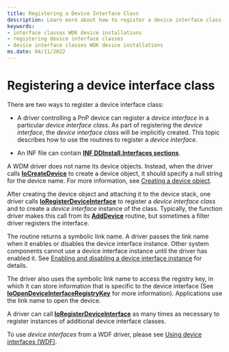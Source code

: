 ```yaml
---
title: Registering a Device Interface Class
description: Learn more about how to register a device interface class
keywords:
- interface classes WDK device installations
- registering device interface classes
- device interface classes WDK device installations
ms.date: 04/11/2022
---
```


# Registering a device interface class

There are two ways to register a device interface class:

- A driver controlling a PnP device can register a *device interface* in a particular *device interface class*.  As part of registering the *device interface*, the *device interface class* will be implicitly created. This topic describes how to use the routines to register a *device interface*.

- An INF file can contain [**INF DDInstall.Interfaces sections**](inf-ddinstall-interfaces-section.md).

A WDM driver does not name its device objects. Instead, when the driver calls [**IoCreateDevice**](/windows-hardware/drivers/ddi/wdm/nf-wdm-iocreatedevice) to create a device object, it should specify a null string for the device name. For more information, see [Creating a device object](../kernel/creating-a-device-object.md).

After creating the device object and attaching it to the device stack, one driver calls [**IoRegisterDeviceInterface**](/windows-hardware/drivers/ddi/wdm/nf-wdm-ioregisterdeviceinterface) to register a *device interface class* and to create a *device interface* instance of the class. Typically, the function driver makes this call from its [**AddDevice**](/windows-hardware/drivers/ddi/wdm/nc-wdm-driver_add_device) routine, but sometimes a filter driver registers the interface.

The routine returns a symbolic link name. A driver passes the link name when it enables or disables the device interface instance. Other system components cannot use a device interface instance until the driver has enabled it. See [Enabling and disabling a device interface instance](enabling-and-disabling-a-device-interface-instance.md) for details.

The driver also uses the symbolic link name to access the registry key, in which it can store information that is specific to the device interface (See [**IoOpenDeviceInterfaceRegistryKey**](/windows-hardware/drivers/ddi/wdm/nf-wdm-ioopendeviceinterfaceregistrykey) for more information). Applications use the link name to open the device.

A driver can call [**IoRegisterDeviceInterface**](/windows-hardware/drivers/ddi/wdm/nf-wdm-ioregisterdeviceinterface) as many times as necessary to register instances of additional device interface classes.

To use *device interfaces* from a WDF driver, please see [Using device interfaces (WDF)](../wdf/using-device-interfaces.md).
